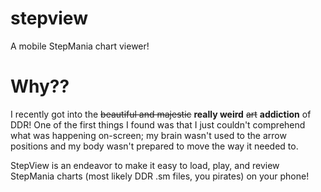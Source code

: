 # stepview
A mobile StepMania chart viewer!

# Why??
I recently got into the ~~beautiful and majestic~~ **really weird** ~~art~~ **addiction** of DDR! One of the first things I found was that I just couldn't comprehend what was happening on-screen; my brain wasn't used to the arrow positions and my body wasn't prepared to move the way it needed to. 

StepView is an endeavor to make it easy to load, play, and review StepMania charts (most likely DDR .sm files, you pirates) on your phone!

